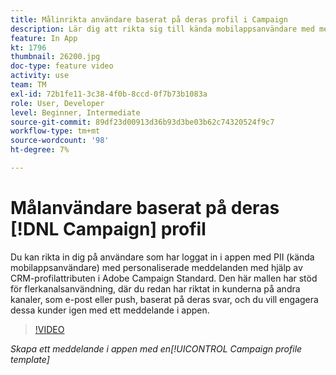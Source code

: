 ```yaml
---
title: Målinrikta användare baserat på deras profil i Campaign
description: Lär dig att rikta sig till kända mobilappsanvändare med meddelanden som är anpassade med CRM-profilattribut.
feature: In App
kt: 1796
thumbnail: 26200.jpg
doc-type: feature video
activity: use
team: TM
exl-id: 72b1fe11-3c38-4f0b-8ccd-0f7b73b1083a
role: User, Developer
level: Beginner, Intermediate
source-git-commit: 89df23d00913d36b93d3be03b62c74320524f9c7
workflow-type: tm+mt
source-wordcount: '98'
ht-degree: 7%

---
```


# Målanvändare baserat på deras [!DNL Campaign] profil

Du kan rikta in dig på användare som har loggat in i appen med PII (kända mobilappsanvändare) med personaliserade meddelanden med hjälp av CRM-profilattributen i Adobe Campaign Standard. Den här mallen har stöd för flerkanalsanvändning, där du redan har riktat in kunderna på andra kanaler, som e-post eller push, baserat på deras svar, och du vill engagera dessa kunder igen med ett meddelande i appen.

>[!VIDEO](https://video.tv.adobe.com/v/26200?quality=12&learn=on)

*Skapa ett meddelande i appen med en[!UICONTROL Campaign profile template]*
